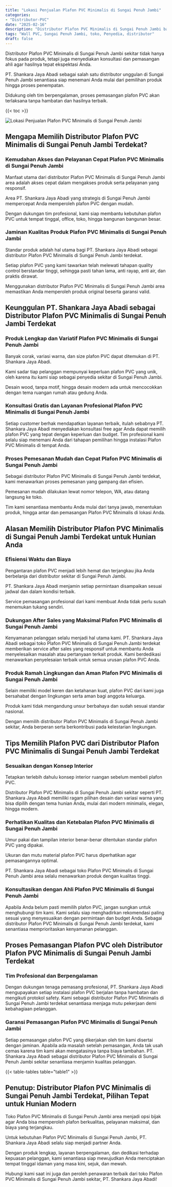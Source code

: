 ```yaml
---
title: "Lokasi Penjualan Plafon PVC Minimalis di Sungai Penuh Jambi"
categories: 
- "Distributor-PVC"
date: "2025-02-16"
description: "Distributor Plafon PVC Minimalis di Sungai Penuh Jambi bagi hunian, kantor, serta ritel. Panel unggulan, beragam motif, warna elegan, beserta jasa penempatan ditangani oleh tenaga ahli berpengalaman serta kepastian resmi!|Layanan distribusi Plafon PVC Minimalis di Sungai Penuh Jambi untuk kebutuhan rumah, office, atau gerai, dengan material terbaik dan instalasi oleh tenaga ahli berpengalaman dan jaminan resmi.|Pilihan Plafon PVC Minimalis di Sungai Penuh Jambi yang terbukti bagi rumah, perkantoran, dan toko, bersama produk terbaik dan penempatan dikerjakan oleh tim berpengalaman dan jaminan resmi.|Penyediaan Plafon PVC Minimalis di Sungai Penuh Jambi untuk hunian, kantor, serta gerai, beserta material berkualitas dan penempatan oleh tenaga ahli profesional, dilengkapi beserta garansi resmi.}"
tags: "Wall PVC, Sungai Penuh Jambi, toko, Penyedia, distributor"
draft: false
---
```


Distributor Plafon PVC Minimalis di Sungai Penuh Jambi sekitar tidak hanya fokus pada produk, tetapi juga menyediakan konsultasi dan pemasangan ahli agar hasilnya tepat ekspektasi Anda.

PT. Shankara Jaya Abadi sebagai salah satu distributor unggulan di Sungai Penuh Jambi senantiasa siap menemani Anda mulai dari pemilihan produk hingga proses penempatan.

Didukung oleh tim berpengalaman, proses pemasangan plafon PVC akan terlaksana tanpa hambatan dan hasilnya terbaik.

{{< toc >}}

![Lokasi Penjualan Plafon PVC Minimalis di Sungai Penuh Jambi](/images/Distributor-PVC/Lokasi-Penjualan-Plafon-PVC-Minimalis-di-Sungai-Penuh-Jambi.png)


## Mengapa Memilih Distributor Plafon PVC Minimalis di Sungai Penuh Jambi Terdekat?

### Kemudahan Akses dan Pelayanan Cepat Plafon PVC Minimalis di Sungai Penuh Jambi

Manfaat utama dari distributor Plafon PVC Minimalis di Sungai Penuh Jambi area adalah akses cepat dalam mengakses produk serta pelayanan yang responsif.

Area PT. Shankara Jaya Abadi yang strategis di Sungai Penuh Jambi mempercepat Anda memperoleh plafon PVC dengan mudah.

Dengan dukungan tim profesional, kami siap membantu kebutuhan plafon PVC untuk tempat tinggal, office, toko, hingga bangunan bangunan besar.

### Jaminan Kualitas Produk Plafon PVC Minimalis di Sungai Penuh Jambi

Standar produk adalah hal utama bagi PT. Shankara Jaya Abadi sebagai distributor Plafon PVC Minimalis di Sungai Penuh Jambi terdekat.

Setiap plafon PVC yang kami tawarkan telah melewati tahapan quality control berstandar tinggi, sehingga pasti tahan lama, anti rayap, anti air, dan praktis dirawat.

Menggunakan distributor Plafon PVC Minimalis di Sungai Penuh Jambi area memastikan Anda memperoleh produk original beserta garansi valid.

## Keunggulan PT. Shankara Jaya Abadi sebagai Distributor Plafon PVC Minimalis di Sungai Penuh Jambi Terdekat

### Produk Lengkap dan Variatif Plafon PVC Minimalis di Sungai Penuh Jambi

Banyak corak, variasi warna, dan size plafon PVC dapat ditemukan di PT. Shankara Jaya Abadi.

Kami sadar tiap pelanggan mempunyai keperluan plafon PVC yang unik, oleh karena itu kami siap sebagai penyedia sekitar di Sungai Penuh Jambi.

Desain wood, tanpa motif, hingga desain modern ada untuk mencocokkan dengan tema ruangan rumah atau gedung Anda.

### Konsultasi Gratis dan Layanan Profesional Plafon PVC Minimalis di Sungai Penuh Jambi

Setiap customer berhak mendapatkan layanan terbaik, itulah sebabnya PT. Shankara Jaya Abadi menyediakan konsultasi free agar Anda dapat memilih plafon PVC yang tepat dengan keperluan dan budget. Tim profesional kami selalu siap menemani Anda dari tahapan pemilihan hingga instalasi Plafon PVC Minimalis di tempat Anda.

### Proses Pemesanan Mudah dan Cepat Plafon PVC Minimalis di Sungai Penuh Jambi

Sebagai distributor Plafon PVC Minimalis di Sungai Penuh Jambi terdekat, kami menawarkan proses pemesanan yang gampang dan efisien.

Pemesanan mudah dilakukan lewat nomor telepon, WA, atau datang langsung ke toko.

Tim kami senantiasa membantu Anda mulai dari tanya jawab, menentukan produk, hingga antar dan pemasangan Plafon PVC Minimalis di lokasi Anda.

## Alasan Memilih Distributor Plafon PVC Minimalis di Sungai Penuh Jambi Terdekat untuk Hunian Anda

### Efisiensi Waktu dan Biaya

Pengantaran plafon PVC menjadi lebih hemat dan terjangkau jika Anda berbelanja dari distributor sekitar di Sungai Penuh Jambi.

PT. Shankara Jaya Abadi menjamin setiap permintaan disampaikan sesuai jadwal dan dalam kondisi terbaik.

Service pemasangan profesional dari kami membuat Anda tidak perlu susah menemukan tukang sendiri.

### Dukungan After Sales yang Maksimal Plafon PVC Minimalis di Sungai Penuh Jambi

Kenyamanan pelanggan selalu menjadi hal utama kami. PT. Shankara Jaya Abadi sebagai toko Plafon PVC Minimalis di Sungai Penuh Jambi terdekat memberikan service after sales yang responsif untuk membantu Anda menyelesaikan masalah atau pertanyaan terkait produk. Kami berdedikasi menawarkan penyelesaian terbaik untuk semua urusan plafon PVC Anda.

### Produk Ramah Lingkungan dan Aman Plafon PVC Minimalis di Sungai Penuh Jambi

Selain memiliki model keren dan ketahanan kuat, plafon PVC dari kami juga bersahabat dengan lingkungan serta aman bagi anggota keluarga.

Produk kami tidak mengandung unsur berbahaya dan sudah sesuai standar nasional.

Dengan memilih distributor Plafon PVC Minimalis di Sungai Penuh Jambi sekitar, Anda berperan serta berkontribusi pada kelestarian lingkungan.

## Tips Memilih Plafon PVC dari Distributor Plafon PVC Minimalis di Sungai Penuh Jambi Terdekat

### Sesuaikan dengan Konsep Interior

Tetapkan terlebih dahulu konsep interior ruangan sebelum membeli plafon PVC.

Distributor Plafon PVC Minimalis di Sungai Penuh Jambi sekitar seperti PT. Shankara Jaya Abadi memiliki ragam pilihan desain dan variasi warna yang bisa dipilih dengan tema hunian Anda, mulai dari modern minimalis, elegan, hingga modern.

### Perhatikan Kualitas dan Ketebalan Plafon PVC Minimalis di Sungai Penuh Jambi

Umur pakai dan tampilan interior benar-benar ditentukan standar plafon PVC yang dipakai.

Ukuran dan mutu material plafon PVC harus diperhatikan agar pemasangannya optimal.

PT. Shankara Jaya Abadi sebagai toko Plafon PVC Minimalis di Sungai Penuh Jambi area selalu menawarkan produk dengan kualitas tinggi.

### Konsultasikan dengan Ahli Plafon PVC Minimalis di Sungai Penuh Jambi

Apabila Anda belum pasti memilih plafon PVC, jangan sungkan untuk menghubungi tim kami. Kami selalu siap menghadirkan rekomendasi paling sesuai yang menyesuaikan dengan permintaan dan budget Anda. Sebagai distributor Plafon PVC Minimalis di Sungai Penuh Jambi terdekat, kami senantiasa memprioritaskan kenyamanan pelanggan.

## Proses Pemasangan Plafon PVC oleh Distributor Plafon PVC Minimalis di Sungai Penuh Jambi Terdekat

### Tim Profesional dan Berpengalaman

Dengan dukungan tenaga pemasang profesional, PT. Shankara Jaya Abadi mengupayakan setiap instalasi plafon PVC berjalan tanpa hambatan dan mengikuti protokol safety. Kami sebagai distributor Plafon PVC Minimalis di Sungai Penuh Jambi terdekat senantiasa menjaga mutu pekerjaan demi kebahagiaan pelanggan.

### Garansi Pemasangan Plafon PVC Minimalis di Sungai Penuh Jambi

Setiap pemasangan plafon PVC yang dikerjakan oleh tim kami disertai dengan jaminan. Apabila ada masalah setelah pemasangan, Anda tak usah cemas karena tim kami akan mengatasinya tanpa biaya tambahan. PT. Shankara Jaya Abadi sebagai distributor Plafon PVC Minimalis di Sungai Penuh Jambi sekitar senantiasa menjamin kualitas pelanggan.

{{< table-tables table="table1" >}}

## Penutup: Distributor Plafon PVC Minimalis di Sungai Penuh Jambi Terdekat, Pilihan Tepat untuk Hunian Modern

Toko Plafon PVC Minimalis di Sungai Penuh Jambi area menjadi opsi bijak agar Anda bisa memperoleh plafon berkualitas, pelayanan maksimal, dan biaya yang terjangkau.

Untuk kebutuhan Plafon PVC Minimalis di Sungai Penuh Jambi, PT. Shankara Jaya Abadi selalu siap menjadi partner Anda.

Dengan produk lengkap, layanan berpengalaman, dan dedikasi terhadap kepuasan pelanggan, kami senantiasa siap mewujudkan Anda menciptakan tempat tinggal idaman yang masa kini, sejuk, dan mewah.

Hubungi kami saat ini juga dan peroleh penawaran terbaik dari toko Plafon PVC Minimalis di Sungai Penuh Jambi sekitar, PT. Shankara Jaya Abadi!
